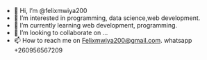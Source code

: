 - 👋 Hi, I’m @felixmwiya200
- 👀 I’m interested in programming, data science,web development.
- 🌱 I’m currently learning web development, programming.
- 💞️ I’m looking to collaborate on ...
- 📫 How to reach me on Felixmwiya200@gmail.com. whatsapp +260956567209

<!---
felixmwiya200/felixmwiya200 is a ✨ special ✨ repository because its `README.md` (this file) appears on your GitHub profile.
You can click the Preview link to take a look at your changes.
--->
